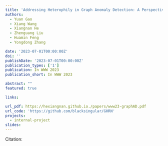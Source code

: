 ```yaml
---
title: 'Addressing Heterophily in Graph Anomaly Detection: A Perspective of Graph Spectrum'
authors:
  - Yuan Gao
  - Xiang Wang
  - Xiangnan He
  - Zhenguang Liu
  - Huamin Feng 
  - Yongdong Zhang

date: '2023-07-01T00:00:00Z'
doi: ''
publishDate: '2023-07-01T00:00:00Z'
publication_types: ['1']
publication: In WWW 2023 
publication_short: In WWW 2023 

abstract: ""
featured: true

links:

url_pdf: https://hexiangnan.github.io./papers/www23-graphAD.pdf
url_code: 'https://github.com/blacksingular/GHRN'
projects:
  - internal-project
slides:
---
```




Citation:
